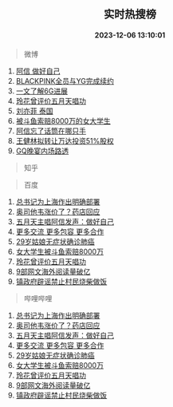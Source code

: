 <div align="center"><h2>实时热搜榜</h2><h4>2023-12-06 13:10:01</h4></div>

> 微博  

1. [阿信 做好自己](https://s.weibo.com/weibo?q=%E9%98%BF%E4%BF%A1%20%E5%81%9A%E5%A5%BD%E8%87%AA%E5%B7%B1&t=31&band_rank=1&Refer=top)<br />
2. [BLACKPINK全员与YG完成续约](https://s.weibo.com/weibo?q=%23BLACKPINK%E5%85%A8%E5%91%98%E4%B8%8EYG%E5%AE%8C%E6%88%90%E7%BB%AD%E7%BA%A6%23&t=31&band_rank=2&Refer=top)<br />
3. [一文了解6G进展](https://s.weibo.com/weibo?q=%23%E4%B8%80%E6%96%87%E4%BA%86%E8%A7%A36G%E8%BF%9B%E5%B1%95%23&t=31&band_rank=3&Refer=top)<br />
4. [玲花曾评价五月天唱功](https://s.weibo.com/weibo?q=%23%E7%8E%B2%E8%8A%B1%E6%9B%BE%E8%AF%84%E4%BB%B7%E4%BA%94%E6%9C%88%E5%A4%A9%E5%94%B1%E5%8A%9F%23&t=31&band_rank=4&Refer=top)<br />
5. [刘亦菲 泰国](https://s.weibo.com/weibo?q=%E5%88%98%E4%BA%A6%E8%8F%B2%20%E6%B3%B0%E5%9B%BD&t=31&band_rank=5&Refer=top)<br />
6. [被斗鱼索赔8000万的女大学生](https://s.weibo.com/weibo?q=%23%E8%A2%AB%E6%96%97%E9%B1%BC%E7%B4%A2%E8%B5%948000%E4%B8%87%E7%9A%84%E5%A5%B3%E5%A4%A7%E5%AD%A6%E7%94%9F%23&t=31&band_rank=6&Refer=top)<br />
7. [阿信忘了话筒在哪只手](https://s.weibo.com/weibo?q=%E9%98%BF%E4%BF%A1%E5%BF%98%E4%BA%86%E8%AF%9D%E7%AD%92%E5%9C%A8%E5%93%AA%E5%8F%AA%E6%89%8B&t=31&band_rank=7&Refer=top)<br />
8. [王健林拟转让万达投资51%股权](https://s.weibo.com/weibo?q=%23%E7%8E%8B%E5%81%A5%E6%9E%97%E6%8B%9F%E8%BD%AC%E8%AE%A9%E4%B8%87%E8%BE%BE%E6%8A%95%E8%B5%8451%25%E8%82%A1%E6%9D%83%23&t=31&band_rank=8&Refer=top)<br />
9. [GQ晚宴内场路透](https://s.weibo.com/weibo?q=%23GQ%E6%99%9A%E5%AE%B4%E5%86%85%E5%9C%BA%E8%B7%AF%E9%80%8F%23&t=31&band_rank=9&Refer=top)<br />

> 知乎  


> 百度  

1. [总书记为上海作出明确部署](https://www.baidu.com/s?wd=%E6%80%BB%E4%B9%A6%E8%AE%B0%E4%B8%BA%E4%B8%8A%E6%B5%B7%E4%BD%9C%E5%87%BA%E6%98%8E%E7%A1%AE%E9%83%A8%E7%BD%B2&sa=fyb_news&rsv_dl=fyb_news)<br />
2. [奥司他韦涨价了？药店回应](https://www.baidu.com/s?wd=%E5%A5%A5%E5%8F%B8%E4%BB%96%E9%9F%A6%E6%B6%A8%E4%BB%B7%E4%BA%86%EF%BC%9F%E8%8D%AF%E5%BA%97%E5%9B%9E%E5%BA%94&sa=fyb_news&rsv_dl=fyb_news)<br />
3. [五月天主唱阿信发声：做好自己](https://www.baidu.com/s?wd=%E4%BA%94%E6%9C%88%E5%A4%A9%E4%B8%BB%E5%94%B1%E9%98%BF%E4%BF%A1%E5%8F%91%E5%A3%B0%EF%BC%9A%E5%81%9A%E5%A5%BD%E8%87%AA%E5%B7%B1&sa=fyb_news&rsv_dl=fyb_news)<br />
4. [更多交流 更多包容 更多合作](https://www.baidu.com/s?wd=%E6%9B%B4%E5%A4%9A%E4%BA%A4%E6%B5%81+%E6%9B%B4%E5%A4%9A%E5%8C%85%E5%AE%B9+%E6%9B%B4%E5%A4%9A%E5%90%88%E4%BD%9C&sa=fyb_news&rsv_dl=fyb_news)<br />
5. [29岁姑娘无症状确诊肺癌](https://www.baidu.com/s?wd=29%E5%B2%81%E5%A7%91%E5%A8%98%E6%97%A0%E7%97%87%E7%8A%B6%E7%A1%AE%E8%AF%8A%E8%82%BA%E7%99%8C&sa=fyb_news&rsv_dl=fyb_news)<br />
6. [女大学生被斗鱼索赔8000万](https://www.baidu.com/s?wd=%E5%A5%B3%E5%A4%A7%E5%AD%A6%E7%94%9F%E8%A2%AB%E6%96%97%E9%B1%BC%E7%B4%A2%E8%B5%948000%E4%B8%87&sa=fyb_news&rsv_dl=fyb_news)<br />
7. [玲花曾评价五月天唱功](https://www.baidu.com/s?wd=%E7%8E%B2%E8%8A%B1%E6%9B%BE%E8%AF%84%E4%BB%B7%E4%BA%94%E6%9C%88%E5%A4%A9%E5%94%B1%E5%8A%9F&sa=fyb_news&rsv_dl=fyb_news)<br />
8. [9部网文海外阅读量破亿](https://www.baidu.com/s?wd=9%E9%83%A8%E7%BD%91%E6%96%87%E6%B5%B7%E5%A4%96%E9%98%85%E8%AF%BB%E9%87%8F%E7%A0%B4%E4%BA%BF&sa=fyb_news&rsv_dl=fyb_news)<br />
9. [镇政府辟谣禁止村民烧柴做饭](https://www.baidu.com/s?wd=%E9%95%87%E6%94%BF%E5%BA%9C%E8%BE%9F%E8%B0%A3%E7%A6%81%E6%AD%A2%E6%9D%91%E6%B0%91%E7%83%A7%E6%9F%B4%E5%81%9A%E9%A5%AD&sa=fyb_news&rsv_dl=fyb_news)<br />

> 哔哩哔哩  

1. [总书记为上海作出明确部署](https://www.baidu.com/s?wd=%E6%80%BB%E4%B9%A6%E8%AE%B0%E4%B8%BA%E4%B8%8A%E6%B5%B7%E4%BD%9C%E5%87%BA%E6%98%8E%E7%A1%AE%E9%83%A8%E7%BD%B2&sa=fyb_news&rsv_dl=fyb_news)<br />
2. [奥司他韦涨价了？药店回应](https://www.baidu.com/s?wd=%E5%A5%A5%E5%8F%B8%E4%BB%96%E9%9F%A6%E6%B6%A8%E4%BB%B7%E4%BA%86%EF%BC%9F%E8%8D%AF%E5%BA%97%E5%9B%9E%E5%BA%94&sa=fyb_news&rsv_dl=fyb_news)<br />
3. [五月天主唱阿信发声：做好自己](https://www.baidu.com/s?wd=%E4%BA%94%E6%9C%88%E5%A4%A9%E4%B8%BB%E5%94%B1%E9%98%BF%E4%BF%A1%E5%8F%91%E5%A3%B0%EF%BC%9A%E5%81%9A%E5%A5%BD%E8%87%AA%E5%B7%B1&sa=fyb_news&rsv_dl=fyb_news)<br />
4. [更多交流 更多包容 更多合作](https://www.baidu.com/s?wd=%E6%9B%B4%E5%A4%9A%E4%BA%A4%E6%B5%81+%E6%9B%B4%E5%A4%9A%E5%8C%85%E5%AE%B9+%E6%9B%B4%E5%A4%9A%E5%90%88%E4%BD%9C&sa=fyb_news&rsv_dl=fyb_news)<br />
5. [29岁姑娘无症状确诊肺癌](https://www.baidu.com/s?wd=29%E5%B2%81%E5%A7%91%E5%A8%98%E6%97%A0%E7%97%87%E7%8A%B6%E7%A1%AE%E8%AF%8A%E8%82%BA%E7%99%8C&sa=fyb_news&rsv_dl=fyb_news)<br />
6. [女大学生被斗鱼索赔8000万](https://www.baidu.com/s?wd=%E5%A5%B3%E5%A4%A7%E5%AD%A6%E7%94%9F%E8%A2%AB%E6%96%97%E9%B1%BC%E7%B4%A2%E8%B5%948000%E4%B8%87&sa=fyb_news&rsv_dl=fyb_news)<br />
7. [玲花曾评价五月天唱功](https://www.baidu.com/s?wd=%E7%8E%B2%E8%8A%B1%E6%9B%BE%E8%AF%84%E4%BB%B7%E4%BA%94%E6%9C%88%E5%A4%A9%E5%94%B1%E5%8A%9F&sa=fyb_news&rsv_dl=fyb_news)<br />
8. [9部网文海外阅读量破亿](https://www.baidu.com/s?wd=9%E9%83%A8%E7%BD%91%E6%96%87%E6%B5%B7%E5%A4%96%E9%98%85%E8%AF%BB%E9%87%8F%E7%A0%B4%E4%BA%BF&sa=fyb_news&rsv_dl=fyb_news)<br />
9. [镇政府辟谣禁止村民烧柴做饭](https://www.baidu.com/s?wd=%E9%95%87%E6%94%BF%E5%BA%9C%E8%BE%9F%E8%B0%A3%E7%A6%81%E6%AD%A2%E6%9D%91%E6%B0%91%E7%83%A7%E6%9F%B4%E5%81%9A%E9%A5%AD&sa=fyb_news&rsv_dl=fyb_news)<br />
